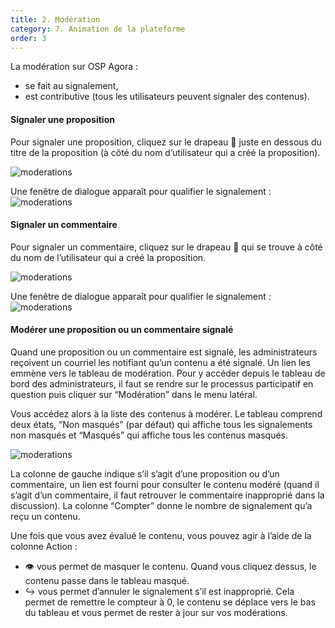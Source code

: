 ```yaml
---
title: 2. Modération
category: 7. Animation de la plateforme
order: 3
---
```


La modération sur OSP Agora :
- se fait au signalement,
- est contributive (tous les utilisateurs peuvent signaler des contenus).

#### Signaler une proposition
Pour signaler une proposition, cliquez sur le drapeau 🏴 juste en dessous du titre de la proposition (à côté du nom d’utilisateur qui a créé la proposition).

![moderations]({{site.baseurl}}/uploads/7-2-1-signaler-proposition.png)

Une fenêtre de dialogue apparaît pour qualifier le signalement :
![moderations]({{site.baseurl}}/uploads/7-2-2-signaler-proposition.png)

#### Signaler un commentaire
Pour signaler un commentaire, cliquez sur le drapeau 🏴 qui se trouve à côté du nom de l’utilisateur qui a créé la proposition.

![moderations]({{site.baseurl}}/uploads/7-2-3-signaler-commentaire.png)

Une fenêtre de dialogue apparaît pour qualifier le signalement :
![moderations]({{site.baseurl}}/uploads/7-2-4-signaler-commentaire.png)

#### Modérer une proposition ou un commentaire signalé
Quand une proposition ou un commentaire est signalé, les administrateurs reçoivent un courriel les notifiant qu’un contenu a été signalé. Un lien les emmène vers le tableau de modération. Pour y accéder depuis le tableau de bord des administrateurs, il faut se rendre sur le processus participatif en question puis cliquer sur “Modération” dans le menu latéral.

Vous accédez alors à la liste des contenus à modérer. Le tableau comprend deux états, “Non masqués” (par défaut) qui affiche tous les signalements non masqués et “Masqués” qui affiche tous les contenus masqués.

![moderations]({{site.baseurl}}/uploads/7-2-5-moderations.png)

La colonne de gauche indique s’il s’agit d’une proposition ou d’un commentaire, un lien est fourni pour consulter le contenu modéré (quand il s’agit d’un commentaire, il faut retrouver le commentaire inapproprié dans la discussion). La colonne “Compter” donne le nombre de signalement qu’a reçu un contenu.

Une fois que vous avez évalué le contenu, vous pouvez agir à l’aide de la colonne Action :
- 👁️ vous permet de masquer le contenu. Quand vous cliquez dessus, le contenu passe dans le tableau masqué.
- ↪️ vous permet d’annuler le signalement s’il est inapproprié. Cela permet de remettre le compteur à 0, le contenu se déplace vers le bas du tableau et vous permet de rester à jour sur vos modérations.
